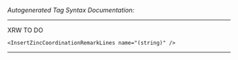 _Autogenerated Tag Syntax Documentation:_

---
XRW TO DO

```
<InsertZincCoordinationRemarkLines name="(string)" />
```



---
